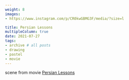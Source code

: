 ```yaml
---
weight: 8
images:
- https://www.instagram.com/p/CR0kwGBMG3F/media/?size=l

title: Persian Lessons
multipleColumn: true
date: 2021-07-27
tags:
- archive # all posts
- drawing
- pastel
- movie
---
```


scene from movie [Persian Lessons](https://www.imdb.com/title/tt9738784/)